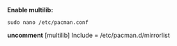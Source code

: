**Enable multilib:**
```
sudo nano /etc/pacman.conf
```
**uncomment**
[multilib]
Include = /etc/pacman.d/mirrorlist
